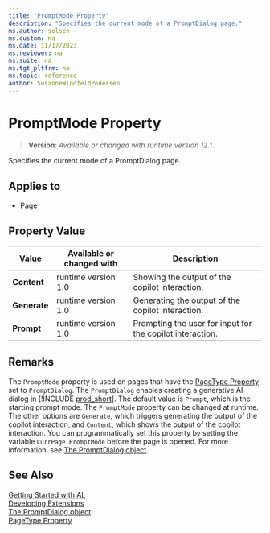 ```yaml
---
title: "PromptMode Property"
description: "Specifies the current mode of a PromptDialog page."
ms.author: solsen
ms.custom: na
ms.date: 11/17/2023
ms.reviewer: na
ms.suite: na
ms.tgt_pltfrm: na
ms.topic: reference
author: SusanneWindfeldPedersen
---
```

[//]: # (START>DO_NOT_EDIT)
[//]: # (IMPORTANT:Do not edit any of the content between here and the END>DO_NOT_EDIT.)
[//]: # (Any modifications should be made in the .xml files in the ModernDev repo.)
# PromptMode Property
> **Version**: _Available or changed with runtime version 12.1._

Specifies the current mode of a PromptDialog page.

## Applies to
-   Page

## Property Value

|Value|Available or changed with|Description|
|-----------|-----------|---------------------------------------|
|**Content**|runtime version 1.0|Showing the output of the copilot interaction.|
|**Generate**|runtime version 1.0|Generating the output of the copilot interaction.|
|**Prompt**|runtime version 1.0|Prompting the user for input for the copilot interaction.|

[//]: # (IMPORTANT: END>DO_NOT_EDIT)

## Remarks

The `PromptMode` property is used on pages that have the [PageType Property](devenv-pagetype-property.md) set to `PromptDialog`. The `PromptDialog` enables creating a generative AI dialog in [!INCLUDE [prod_short](../includes/prod_short.md)]. The default value is `Prompt`, which is the starting prompt mode. The `PromptMode` property can be changed at runtime. The other options are `Generate`, which triggers generating the output of the copilot interaction, and `Content`, which shows the output of the copilot interaction. You can programmatically set this property by setting the variable `CurrPage.PromptMode` before the page is opened. For more information, see [The PromptDialog object](../devenv-page-type-promptdialog.md).

## See Also

[Getting Started with AL](../devenv-get-started.md)  
[Developing Extensions](../devenv-dev-overview.md)  
[The PromptDialog object](../devenv-page-type-promptdialog.md)  
[PageType Property](devenv-pagetype-property.md)
